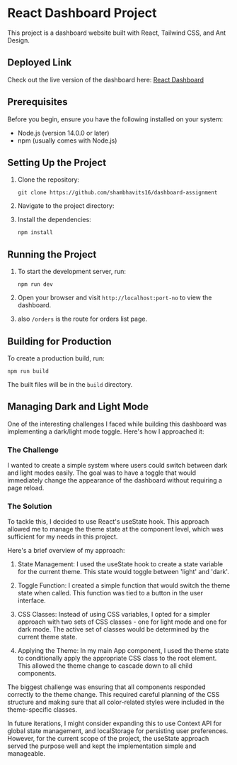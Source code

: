 # React Dashboard Project

This project is a dashboard website built with React, Tailwind CSS, and Ant Design.

## Deployed Link

Check out the live version of the dashboard here: [React Dashboard](https://dashboard-assignment-ten-ivory.vercel.app/)

## Prerequisites

Before you begin, ensure you have the following installed on your system:
- Node.js (version 14.0.0 or later)
- npm (usually comes with Node.js)

## Setting Up the Project

1. Clone the repository:
   ```
   git clone https://github.com/shambhavits16/dashboard-assignment
   ```

2. Navigate to the project directory:

3. Install the dependencies:
   ```
   npm install
   ```

## Running the Project

1. To start the development server, run:
   ```
   npm run dev
   ```

2. Open your browser and visit `http://localhost:port-no` to view the dashboard.
3. also `/orders` is the route for orders list page.

## Building for Production

To create a production build, run:
```
npm run build
```

The built files will be in the `build` directory.

## Managing Dark and Light Mode

One of the interesting challenges I faced while building this dashboard was implementing a dark/light mode toggle. Here's how I approached it:

### The Challenge

I wanted to create a simple system where users could switch between dark and light modes easily. The goal was to have a toggle that would immediately change the appearance of the dashboard without requiring a page reload.

### The Solution

To tackle this, I decided to use React's useState hook. This approach allowed me to manage the theme state at the component level, which was sufficient for my needs in this project.

Here's a brief overview of my approach:

1. State Management: I used the useState hook to create a state variable for the current theme. This state would toggle between 'light' and 'dark'.

2. Toggle Function: I created a simple function that would switch the theme state when called. This function was tied to a button in the user interface.

3. CSS Classes: Instead of using CSS variables, I opted for a simpler approach with two sets of CSS classes - one for light mode and one for dark mode. The active set of classes would be determined by the current theme state.

4. Applying the Theme: In my main App component, I used the theme state to conditionally apply the appropriate CSS class to the root element. This allowed the theme change to cascade down to all child components.


The biggest challenge was ensuring that all components responded correctly to the theme change. This required careful planning of the CSS structure and making sure that all color-related styles were included in the theme-specific classes.

In future iterations, I might consider expanding this to use Context API for global state management, and localStorage for persisting user preferences. However, for the current scope of the project, the useState approach served the purpose well and kept the implementation simple and manageable.

